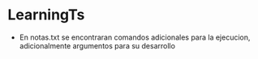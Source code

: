 # LearningTs

* En notas.txt se encontraran comandos adicionales para la ejecucion, adicionalmente argumentos para su desarrollo 